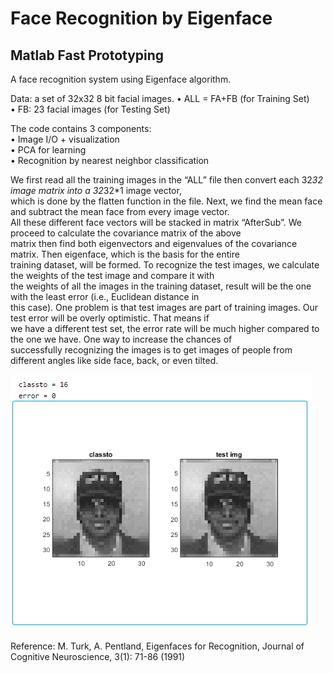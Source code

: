 # Face Recognition by Eigenface
## Matlab Fast Prototyping
A face recognition system using Eigenface algorithm. 

Data: a set of  32x32 8 bit facial images.
• ALL = FA+FB (for Training Set) <br>
• FB: 23 facial images (for Testing Set)<br>

The code contains 3 components:<br>
•  Image I/O + visualization<br>
•  PCA for learning<br>
•  Recognition by nearest neighbor classification<br>

We first read all the training images in the “ALL” file then convert each 32*32 image matrix into a 32*32*1 image vector, <br>
which is done by the flatten function in the file. Next, we find the mean face and subtract the mean face from every image vector.<br>
All these different face vectors will be stacked in matrix “AfterSub”. We proceed to calculate the covariance matrix of the above <br>
matrix then find both eigenvectors and eigenvalues of the covariance matrix. Then eigenface, which is the basis for the entire <br>
training dataset, will be formed. To recognize the test images, we calculate the weights of the test image and compare it with<br>
the weights of all the images in the training dataset, result will be the one with the least error (i.e., Euclidean distance in<br>
this case). One problem is that test images are part of training images. Our test error will be overly optimistic. That means if <br>
we have a different test set, the error rate will be much higher compared to the one we have. One way to increase the chances of <br>
successfully recognizing the images is to get images of people from different angles like side face, back, or even tilted.<br>

![alt text](https://github.com/LinsiLin/Face-Recognition/blob/main/result.png)


Reference: M. Turk, A. Pentland, Eigenfaces for Recognition, Journal of Cognitive Neuroscience, 3(1): 71-86 (1991)

